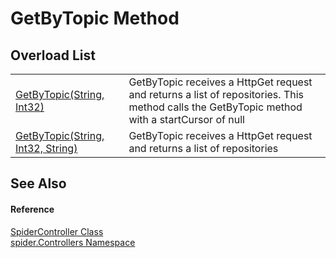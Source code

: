 # GetByTopic Method


## Overload List
<table>
<tr>
<td><a href="02ed50d5-7597-0424-332a-f4f0605ffd6b">GetByTopic(String, Int32)</a></td>
<td>GetByTopic receives a HttpGet request and returns a list of repositories. This method calls the GetByTopic method with a startCursor of null</td></tr>
<tr>
<td><a href="b6a4e97f-ae8c-390a-98ba-ccd131d5fb0f">GetByTopic(String, Int32, String)</a></td>
<td>GetByTopic receives a HttpGet request and returns a list of repositories</td></tr>
</table>

## See Also


#### Reference
<a href="393932f4-1d4b-ab60-40af-a0a9e1f1ac78">SpiderController Class</a>  
<a href="9f16cf3d-ca1a-18ca-2f8b-43d73ecc7c0a">spider.Controllers Namespace</a>  
